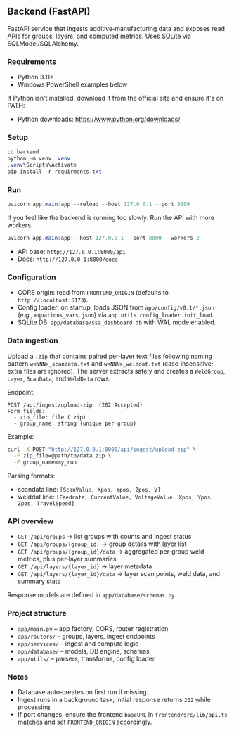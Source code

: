 ## Backend (FastAPI)

FastAPI service that ingests additive‑manufacturing data and exposes read APIs for groups, layers, and computed metrics. Uses SQLite via SQLModel/SQLAlchemy.

### Requirements
- Python 3.11+
- Windows PowerShell examples below

If Python isn't installed, download it from the official site and ensure it's on PATH:

- Python downloads: https://www.python.org/downloads/

### Setup
```powershell
cd backend
python -m venv .venv
.venv\Scripts\Activate
pip install -r requirments.txt
```

### Run
```powershell
uvicorn app.main:app --reload --host 127.0.0.1 --port 8000
```

If you feel like the backend is running too slowly. Run the API with more workers.
```powershell
uvicorn app.main:app --host 127.0.0.1 --port 8000 --workers 2
```

- API base: `http://127.0.0.1:8000/api`
- Docs: `http://127.0.0.1:8000/docs`

### Configuration
- CORS origin: read from `FRONTEND_ORIGIN` (defaults to `http://localhost:5173`).
- Config loader: on startup, loads JSON from `app/config/v0.1/*.json` (e.g., `equations_vars.json`) via `app.utils.config_loader.init_load`.
- SQLite DB: `app/database/ssa_dashboard.db` with WAL mode enabled.

### Data ingestion
Upload a `.zip` that contains paired per‑layer text files following naming pattern `w<NNN>_scandata.txt` and `w<NNN>_welddat.txt` (case‑insensitive; extra files are ignored). The server extracts safely and creates a `WeldGroup`, `Layer`, `ScanData`, and `WeldData` rows.

Endpoint:
```http
POST /api/ingest/upload-zip  (202 Accepted)
Form fields:
  - zip_file: file (.zip)
  - group_name: string (unique per group)
```

Example:
```bash
curl -X POST "http://127.0.0.1:8000/api/ingest/upload-zip" \
  -F zip_file=@path/to/data.zip \
  -F group_name=my_run
```

Parsing formats:
- scandata line: `[ScanValue, Xpos, Ypos, Zpos, V]`
- welddat line: `[Feedrate, CurrentValue, VoltageValue, Xpos, Ypos, Zpos, TravelSpeed]`

### API overview
- `GET /api/groups` → list groups with counts and ingest status
- `GET /api/groups/{group_id}` → group details with layer list
- `GET /api/groups/{group_id}/data` → aggregated per‑group weld metrics, plus per‑layer summaries
- `GET /api/layers/{layer_id}` → layer metadata
- `GET /api/layers/{layer_id}/data` → layer scan points, weld data, and summary stats

Response models are defined in `app/database/schemas.py`.

### Project structure
- `app/main.py` – app factory, CORS, router registration
- `app/routers/` – groups, layers, ingest endpoints
- `app/services/` – ingest and compute logic
- `app/database/` – models, DB engine, schemas
- `app/utils/` – parsers, transforms, config loader

### Notes
- Database auto‑creates on first run if missing.
- Ingest runs in a background task; initial response returns `202` while processing.
- If port changes, ensure the frontend `baseURL` in `frontend/src/lib/api.ts` matches and set `FRONTEND_ORIGIN` accordingly.



